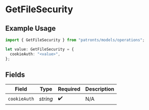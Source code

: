 # GetFileSecurity

## Example Usage

```typescript
import { GetFileSecurity } from "patronts/models/operations";

let value: GetFileSecurity = {
  cookieAuth: "<value>",
};
```

## Fields

| Field              | Type               | Required           | Description        |
| ------------------ | ------------------ | ------------------ | ------------------ |
| `cookieAuth`       | *string*           | :heavy_check_mark: | N/A                |